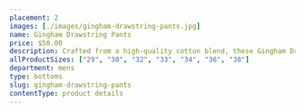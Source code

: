 ```yaml
---
placement: 2
images: [./images/gingham-drawstring-pants.jpg]
name: Gingham Drawstring Pants
price: $50.00
description: Crafted from a high-quality cotton blend, these Gingham Drawstring Pants feature a classic gingham print in a sophisticated monochromatic color scheme. The drawstring waistband adds a touch of relaxed comfort, while the chino style provides a sleek and smart silhouette.
allProductSizes: ["29", "30", "32", "33", "34", "36", "38"]
department: mens
type: bottoms
slug: gingham-drawstring-pants
contentType: product details
---
```

